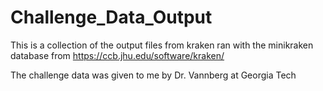 # Challenge_Data_Output
This is a collection of the output files from kraken ran with the minikraken database from 
https://ccb.jhu.edu/software/kraken/

The challenge data was given to me by Dr. Vannberg at Georgia Tech
